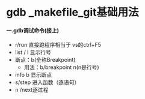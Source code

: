 # gdb _makefile_git基础用法

#### 一.gdb调试命令(接上)

* r/run 直接跑程序相当于 vs的ctrl+F5
* list / l 显示行号
* 断点：b(全称Breakpoint)
  * 用法：b/breakpoint n(n是行号)
* info b 显示断点
* s/step 进入函数（逐语句）
* n /next逐过程

